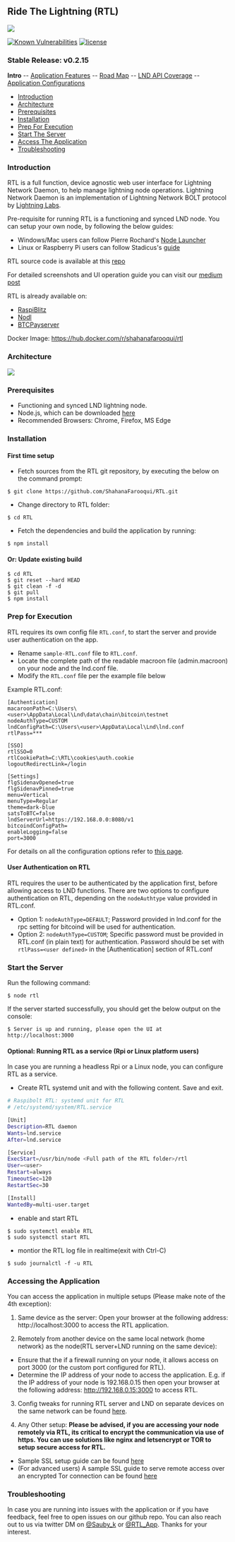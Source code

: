 ## Ride The Lightning (RTL)
![](screenshots/RTL_Home.png)

<a href="https://snyk.io/test/github/ShahanaFarooqui/RTL"><img src="https://snyk.io/test/github/ShahanaFarooqui/RTL/badge.svg" alt="Known Vulnerabilities" data-canonical-src="https://snyk.io/test/github/ShahanaFarooqui/RTL" style="max-width:100%;"></a>
[![license](https://img.shields.io/github/license/DAVFoundation/captain-n3m0.svg?style=flat-square)](https://github.com/DAVFoundation/captain-n3m0/blob/master/LICENSE)
### Stable Release: v0.2.15

**Intro** -- [Application Features](Application_features.md) -- [Road Map](Roadmap.md) -- [LND API Coverage](LNDAPICoverage.md) -- [Application Configurations](Application_configurations)

* [Introduction](#intro)
* [Architecture](#arch)
* [Prerequisites](#prereq)
* [Installation](#install)
* [Prep For Execution](#prep)
* [Start The Server](#start)
* [Access The Application](#access)
* [Troubleshooting](#trouble)

### <a name="intro"></a>Introduction
RTL is a full function, device agnostic web user interface for Lightning Network Daemon, to help manage lightning node operations.
Lightning Network Daemon is an implementation of Lightning Network BOLT protocol by [Lightning Labs](https://lightning.engineering/).

Pre-requisite for running RTL is a functioning and synced LND node. You can setup your own node, by following the below guides:
* Windows/Mac users can follow Pierre Rochard's [Node Launcher](https://github.com/lightning-power-users/node-launcher)
* Linux or Raspberry Pi users can follow Stadicus's [guide](https://github.com/Stadicus/guides/blob/master/raspibolt/README.md)

RTL source code is available at this [repo](https://github.com/ShahanaFarooqui/RTLFullApplication)

For detailed screenshots and UI operation guide you can visit our [medium post](https://medium.com/@suheb.khan/how-to-ride-the-lightning-447af999dcd2)

RTL is already available on:
* [RaspiBlitz](https://github.com/rootzoll/raspiblitz)
* [Nodl](https://www.nodl.it/)
* [BTCPayserver](https://github.com/btcpayserver/btcpayserver-docker)

Docker Image: https://hub.docker.com/r/shahanafarooqui/rtl

### <a name="arch"></a>Architecture
![](screenshots/RTL_Arch.png)

### <a name="prereq"></a>Prerequisites
* Functioning and synced LND lightning node.
* Node.js, which can be downloaded [here](https://nodejs.org/en/download/)
* Recommended Browsers: Chrome, Firefox, MS Edge

### <a name="install"></a>Installation
#### First time setup
* Fetch sources from the RTL git repository, by executing the below on the command prompt:

`$ git clone https://github.com/ShahanaFarooqui/RTL.git`
* Change directory to RTL folder:

`$ cd RTL`
* Fetch the dependencies and build the application by running:

`$ npm install`

#### Or: Update existing build
```
$ cd RTL
$ git reset --hard HEAD
$ git clean -f -d
$ git pull
$ npm install
```
### <a name="prep"></a>Prep for Execution
RTL requires its own config file `RTL.conf`, to start the server and provide user authentication on the app.

* Rename `sample-RTL.conf` file to `RTL.conf`.
* Locate the complete path of the readable macroon file (admin.macroon) on your node and the lnd.conf file.
* Modify the `RTL.conf` file per the example file below

Example RTL.conf:
```
[Authentication]
macaroonPath=C:\Users\<user>\AppData\Local\Lnd\data\chain\bitcoin\testnet
nodeAuthType=CUSTOM
lndConfigPath=C:\Users\<user>\AppData\Local\Lnd\lnd.conf
rtlPass=***

[SSO]
rtlSSO=0
rtlCookiePath=C:\RTL\cookies\auth.cookie
logoutRedirectLink=/login

[Settings]
flgSidenavOpened=true
flgSidenavPinned=true
menu=Vertical
menuType=Regular
theme=dark-blue
satsToBTC=false
lndServerUrl=https://192.168.0.0:8080/v1
bitcoindConfigPath=
enableLogging=false
port=3000
```
For details on all the configuration options refer to [this page](https://github.com/ShahanaFarooqui/RTL/blob/master/Application_configurations).

#### User Authentication on RTL
RTL requires the user to be authenticated by the application first, before allowing access to LND functions.
There are two options to configure authentication on RTL, depending on the `nodeAuthtype` value provided in RTL.conf.

* Option 1: `nodeAuthType=DEFAULT`; Password provided in lnd.conf for the rpc setting for bitcoind will be used for authentication.
* Option 2: `nodeAuthType=CUSTOM`; Specific password must be provided in RTL.conf (in plain text) for authentication. Password should be set with `rtlPass=<user defined>` in the [Authentication] section of RTL.conf

### <a name="start"></a>Start the Server
Run the following command:

`$ node rtl` 

If the server started successfully, you should get the below output on the console:

`$ Server is up and running, please open the UI at http://localhost:3000`

#### Optional: Running RTL as a service (Rpi or Linux platform users)
In case you are running a headless Rpi or a Linux node, you can configure RTL as a service.

* Create RTL systemd unit and with the following content. Save and exit.
```bash
# Raspibolt RTL: systemd unit for RTL
# /etc/systemd/system/RTL.service

[Unit]
Description=RTL daemon
Wants=lnd.service
After=lnd.service

[Service]
ExecStart=/usr/bin/node <Full path of the RTL folder>/rtl
User=<user>
Restart=always
TimeoutSec=120
RestartSec=30

[Install]
WantedBy=multi-user.target
```

* enable and start RTL
```
$ sudo systemctl enable RTL
$ sudo systemctl start RTL
```
* montior the RTL log file in realtime(exit with Ctrl-C)

`$ sudo journalctl -f -u RTL`

### <a name="access"></a>Accessing the Application
You can access the application in multiple setups (Please make note of the 4th exception):
1. Same device as the server:
Open your browser at the following address: http://localhost:3000 to access the RTL application.

2. Remotely from another device on the same local network (home network) as the node(RTL server+LND running on the same device):
* Ensure that the if a firewall running on your node, it allows access on port 3000 (or the custom port configured for RTL).
* Determine the IP address of your node to access the application.
E.g. if the IP address of your node is 192.168.0.15 then open your browser at the following address: http://192.168.0.15:3000 to access RTL.

3. Config tweaks for running RTL server and LND on separate devices on the same network can be found [here](RTL_setups.md).

4. Any Other setup: **Please be advised, if you are accessing your node remotely via RTL, its critical to encrypt the communication via use of https. You can use solutions like nginx and letsencrypt or TOR to setup secure access for RTL.** 
- Sample SSL setup guide can be found [here](RTL_SSL_setup.md)
- (For advanced users) A sample SSL guide to serve remote access over an encrypted Tor connection can be found [here](RTL_TOR_setup.md)

### <a name="trouble"></a>Troubleshooting
In case you are running into issues with the application or if you have feedback, feel free to open issues on our github repo.
You can also reach out to us via twitter DM on [@Sauby_k](https://twitter.com/sauby_k) or [@RTL_App](https://twitter.com/RTL_App). Thanks for your interest.
